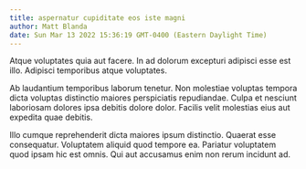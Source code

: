 ```yaml
---
title: aspernatur cupiditate eos iste magni
author: Matt Blanda
date: Sun Mar 13 2022 15:36:19 GMT-0400 (Eastern Daylight Time)
---
```

Atque voluptates quia aut facere. In ad dolorum excepturi adipisci esse est illo. Adipisci temporibus atque voluptates.

 Ab laudantium temporibus laborum tenetur. Non molestiae voluptas tempora dicta voluptas distinctio maiores perspiciatis repudiandae. Culpa et nesciunt laboriosam dolores ipsa debitis dolore dolor. Facilis velit molestias eius aut expedita quae debitis.

 Illo cumque reprehenderit dicta maiores ipsum distinctio. Quaerat esse consequatur. Voluptatem aliquid quod tempore ea. Pariatur voluptatem quod ipsam hic est omnis. Qui aut accusamus enim non rerum incidunt ad.